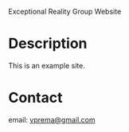 Exceptional Reality Group Website

# Description

This is an example site.

# Contact

email: vprema@gmail.com
